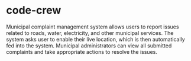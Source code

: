 # code-crew
Municipal complaint management system allows users to report issues related to roads, water, electricity, and other municipal services. The system asks user to enable their live location, which is then automatically fed into the system. Municipal administrators can view all submitted complaints and take appropriate actions to resolve the issues.
